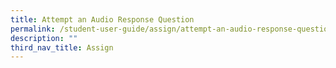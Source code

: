 ```yaml
---
title: Attempt an Audio Response Question
permalink: /student-user-guide/assign/attempt-an-audio-response-question/
description: ""
third_nav_title: Assign
---
```

